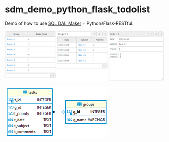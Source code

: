 # sdm_demo_python_flask_todolist
Demo of how to use [SQL DAL Maker](https://github.com/panedrone/sqldalmaker) + Python/Flask-RESTful.

![demo-go.png](demo-go.png)

![erd.png](erd.png)
